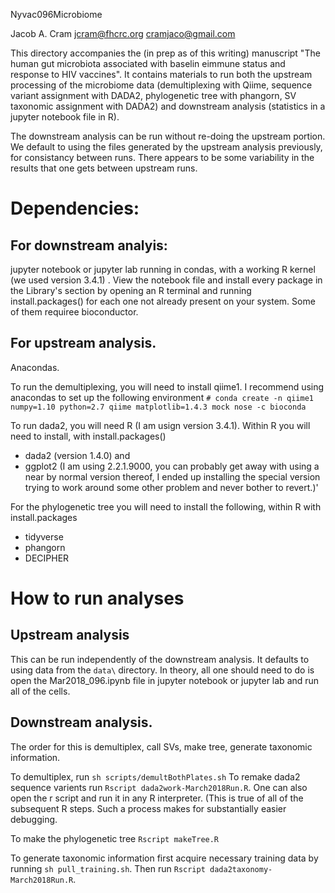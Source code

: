 Nyvac096Microbiome

Jacob A. Cram
jcram@fhcrc.org
cramjaco@gmail.com

This directory accompanies the (in prep as of this writing) manuscript "The human gut microbiota associated with baselin eimmune status and response to HIV vaccines". It contains materials to run both the upstream processing of the microbiome data (demultiplexing with Qiime, sequence variant assignment with DADA2, phylogenetic tree with phangorn, SV taxonomic assignment with DADA2) and downstream analysis (statistics in a jupyter notebook file in R).

The downstream analysis can be run without re-doing the upstream portion. We default to using the files generated by the upstream analysis previously, for consistancy between runs. There appears to be some variability in the results that one gets between upstream runs.

# Dependencies:
## For downstream analyis:
jupyter notebook or jupyter lab running in condas, with a working R kernel (we used version 3.4.1) . View the notebook file and install every package in the Library's section by opening an R terminal and running install.packages() for each one not already present on your system. Some of them requiree bioconductor.

## For upstream analysis.
Anacondas.

To run the demultiplexing, you will need to install qiime1. I recommend using anacondas to set up the following environment
`# conda create -n qiime1 numpy=1.10 python=2.7 qiime matplotlib=1.4.3 mock nose -c bioconda`

To run dada2, you will need R (I am usign version 3.4.1).
Within R you will need to install, with install.packages()
* dada2 (version 1.4.0) and
* ggplot2 (I am using 2.2.1.9000, you can probably get away with using a near by normal version thereof, I ended up installing the special version trying to work around some other problem and never bother to revert.)'

For the phylogenetic tree you will need to install the following, within R with install.packages
* tidyverse
* phangorn
* DECIPHER

# How to run analyses
## Upstream analysis
This can be run independently of the downstream analysis. It defaults to using data from the `data\` directory. In theory, all one should need to do is open the Mar2018_096.ipynb file in jupyter notebook or jupyter lab and run all of the cells.

## Downstream analysis.
The order for this is demultiplex, call SVs, make tree, generate taxonomic information.

To demultiplex, run `sh scripts/demultBothPlates.sh`
To remake dada2 sequence varients run `Rscript dada2work-March2018Run.R`. One can also open the r script and run it in any R interpreter. (This is true of all of the subsequent R steps. Such a process makes for substantially easier debugging.

To make the phylogenetic tree `Rscript makeTree.R`

To generate taxonomic information first acquire necessary training data by running `sh pull_training.sh`. Then run `Rscript dada2taxonomy-March2018Run.R`.